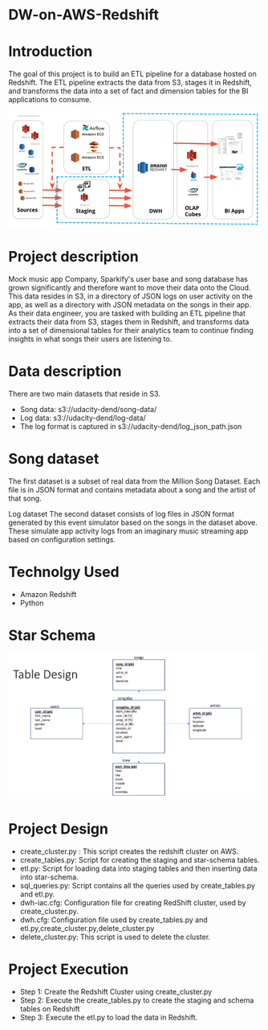 # DW-on-AWS-Redshift
# Introduction
The goal of this project is to build an ETL pipeline for a database hosted on Redshift. 
The ETL pipeline extracts the data from S3, stages it in Redshift, and transforms the data into a set of fact and dimension tables for the BI applications to consume.

![](images/img1.png)

# Project description
Mock music app Company, Sparkify's user base and song database has grown significantly and therefore want to move their data onto the Cloud. 
This data resides in S3, in a directory of JSON logs on user activity on the app, as well as a directory with JSON metadata on the songs in their app.
As their data engineer, you are tasked with building an ETL pipeline that extracts their data from S3, stages them in Redshift, and transforms data into a set of dimensional tables for their analytics team to continue finding insights in what songs their users are listening to.

# Data description
There are two main datasets that reside in S3.

 * Song data: s3://udacity-dend/song-data/
 * Log data: s3://udacity-dend/log-data/
 * The log format is captured in s3://udacity-dend/log_json_path.json

# Song dataset
The first dataset is a subset of real data from the Million Song Dataset. Each file is in JSON format and contains metadata about a song and the artist of that song. 

Log dataset
The second dataset consists of log files in JSON format generated by this event simulator based on the songs in the dataset above. These simulate app activity logs from an imaginary music streaming app based on configuration settings.


# Technolgy Used
* Amazon Redshift
* Python

# Star Schema
![](images/img2.png)

# Project Design
* create_cluster.py : This script creates the redshift cluster on AWS.
* create_tables.py: Script for creating the staging and star-schema tables.
* etl.py: Script for loading data into staging tables and then inserting data into star-schema.
* sql_queries.py: Script contains all the queries used by create_tables.py and etl.py.
* dwh-iac.cfg: Configuration file for creating RedShift cluster, used by create_cluster.py.
* dwh.cfg: Configuration file used by create_tables.py and etl.py,create_cluster.py,delete_cluster.py
* delete_cluster.py: This script is used to delete the cluster.

# Project Execution
* Step 1: Create the Redshift Cluster using create_cluster.py
* Step 2: Execute the create_tables.py to create the staging and schema tables on Redshift
* Step 3: Execute the etl.py to load the data in Redshift.


